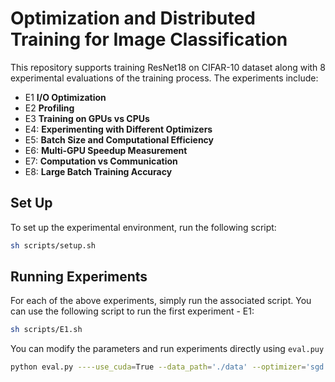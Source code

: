 # Optimization and Distributed Training for Image Classification

This repository supports training ResNet18 on CIFAR-10 dataset along with 8 experimental evaluations of the training process. The experiments include:
- E1 **I/O Optimization**
- E2 **Profiling**
- E3 **Training on GPUs vs CPUs**
- E4: **Experimenting with Different Optimizers**
- E5: **Batch Size and Computational Efficiency**
- E6: **Multi-GPU Speedup Measurement**
- E7: **Computation vs Communication**
- E8: **Large Batch Training Accuracy**


## Set Up

To set up the experimental environment, run the following script:

```sh
sh scripts/setup.sh
```
## Running Experiments

For each of the above experiments, simply run the associated script. You can use the following script to run the first experiment - E1: 
```sh
sh scripts/E1.sh
```
You can modify the parameters and run experiments directly using `eval.puy`
```sh
python eval.py ----use_cuda=True --data_path='./data' --optimizer='sgd' --batch_size=64 --num_workers=2 --num_gpus=2 --get_bandwidth=True
```
